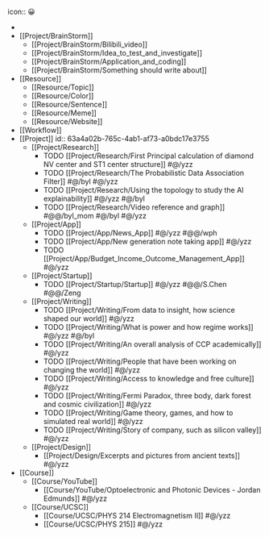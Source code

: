 icon:: 😀

-
- [[Project/BrainStorm]]
	- [[Project/BrainStorm/Bilibili_video]]
	- [[Project/BrainStorm/Idea_to_test_and_investigate]]
	- [[Project/BrainStorm/Application_and_coding]]
	- [[Project/BrainStorm/Something should write about]]
- [[Resource]]
	- [[Resource/Topic]]
	- [[Resource/Color]]
	- [[Resource/Sentence]]
	- [[Resource/Meme]]
	- [[Resource/Website]]
- [[Workflow]]
- [[Project]]
  id:: 63a4a02b-765c-4ab1-af73-a0bdc17e3755
	- [[Project/Research]]
		- TODO [[Project/Research/First Principal calculation of diamond NV center and ST1 center structure]] #@/yzz
		- TODO [[Project/Research/The Probabilistic Data Association Filter]] #@/byl #@/yzz
		- TODO [[Project/Research/Using the topology to study the AI explainability]] #@/yzz #@/byl
		- TODO [[Project/Research/Video reference and graph]] #@@/byl_mom #@/byl #@/yzz
	- [[Project/App]]
		- TODO [[Project/App/News_App]] #@/yzz #@@/wph
		- TODO [[Project/App/New generation note taking app]] #@/yzz
		- TODO [[Project/App/Budget_Income_Outcome_Management_App]] #@/yzz
	- [[Project/Startup]]
		- TODO [[Project/Startup/Startup]] #@/yzz #@@/S.Chen #@@/Zeng
	- [[Project/Writing]]
		- TODO [[Project/Writing/From data to insight, how science shaped our world]] #@/yzz
		- TODO [[Project/Writing/What is power and how regime works]] #@/yzz #@/byl
		- TODO [[Project/Writing/An overall analysis of CCP academically]] #@/yzz
		- TODO [[Project/Writing/People that have been working on changing the world]] #@/yzz
		- TODO [[Project/Writing/Access to knowledge and free culture]] #@/yzz
		- TODO [[Project/Writing/Fermi Paradox, three body, dark forest and cosmic civilization]] #@/yzz
		- TODO [[Project/Writing/Game theory, games, and how to simulated real world]] #@/yzz
		- TODO [[Project/Writing/Story of company, such as silicon valley]] #@/yzz
	- [[Project/Design]]
		- [[Project/Design/Excerpts and pictures from ancient texts]] #@/yzz
- [[Course]]
	- [[Course/YouTube]]
		- [[Course/YouTube/Optoelectronic and Photonic Devices - Jordan Edmunds]] #@/yzz
	- [[Course/UCSC]]
		- [[Course/UCSC/PHYS 214 Electromagnetism II]] #@/yzz
		- [[Course/UCSC/PHYS 215]] #@/yzz